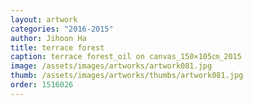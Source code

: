 ```yaml
---
layout: artwork
categories: "2016-2015"
author: Jihoon Ha
title: terrace forest
caption: terrace forest_oil on canvas_150×105㎝_2015
image: /assets/images/artworks/artwork081.jpg
thumb: /assets/images/artworks/thumbs/artwork081.jpg
order: 1516026
---
```

